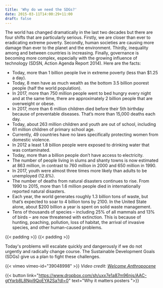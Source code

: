 ```yaml
---
title: 'Why do we need the SDGs?'
date: 2015-03-11T14:00:29+11:00
draft: false
---
```


The world has changed dramatically in the last two decades but there are four shifts that are particularly serious. Firstly, we are closer than ever to eradicating extreme poverty. Secondly, human societies are causing more damage than ever to the planet and the environment. Thirdly, inequality among and between countries is increasing. Finally, governance is becoming more complex, especially with the growing influence of technology (SDSN, Action Agenda Report 2014). Here are the facts:

-   Today, more than 1 billion people live in extreme poverty (less than \$1.25 a day).
-   Today, 8 men have as much wealth as the bottom 3.5 billion poorest people (half the world population).
-   In 2017, more than 750 million people went to bed hungry every night and at the same time, there are approximately 2 billion people that are overweight or obese.
-   In 2017, more than 6 million children died before their 5th birthday because of preventable diseases. That’s more than 15,000 deaths each day.
-   Today, about 263 million children and youth are out of school, including 61 million children of primary school age.
-   Currently, 49 countries have no laws specifically protecting women from domestic violence.
-   In 2012 a least 1.8 billion people were exposed to drinking water that was contaminated.
-   Today, more than a billion people don’t have access to electricity.
-   The number of people living in slums and shanty towns is now estimated at 863 million, in contrast to 760 million in 2000 and 650 million in 1990.
-   In 2017, youth were almost three times more likely than adults to be unemployed (12.8%).
-   The number of deaths from natural disasters continues to rise. From 1990 to 2015, more than 1.6 million people died in internationally reported natural disasters.
-   Each year, the world generates roughly 1.3 billion tons of waste, but that’s expected to soar to 4 billion tons by 2100. In the United State alone, about \$200 billion a year is spent on solid waste management.
-   Tens of thousands of species – including 25% of all mammals and 13% of birds – are now threatened with extinction. This is because of hunting, poaching, pollution, loss of habitat, the arrival of invasive species, and other human-caused problems.

{{< padding >}}
{{< padding >}}

Today's problems will escalate quickly and dangerously if we do not urgently and radically change course. The Sustainable Development Goals (SDGs) give us a plan to fight these challenges.

{{< vimeo vimeo-id="39048998" >}}
_Video credit: [Welcome Anthropocene](https://vimeo.com/anthropocene)_

{{< button link="https://www.dropbox.com/sh/uxx7e1a87m96njs/AAC-gtYqrb8L8Npi9QoEYA2Sa?dl=0" text="Why it matters posters ">}}
